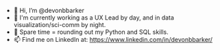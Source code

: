 - 👋 Hi, I’m @devonbbarker
- 👀 I'm currently working as a UX Lead by day, and in data visualization/sci-comm by night. 
- 🌱 Spare time = rounding out my Python and SQL skills.
- 📫 Find me on LinkedIn at: https://www.linkedin.com/in/devonbbarker/

